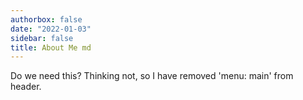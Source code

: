 ```yaml
---
authorbox: false
date: "2022-01-03"
sidebar: false
title: About Me md
---
```


Do we need this? Thinking not, so I have removed 'menu: main' from header.
